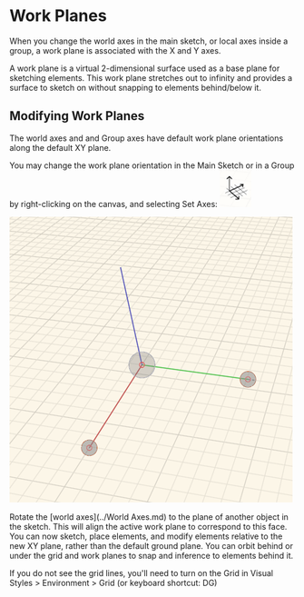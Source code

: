 # Work Planes
 

When you change the world axes in the main sketch, or local axes inside a group, a work plane is associated with the X and Y axes. 

A work plane is a virtual 2-dimensional surface used as a base plane for sketching elements. This work plane stretches out to infinity and provides a surface to sketch on without snapping to elements behind/below it.

## Modifying Work Planes

The world axes and and Group axes have default work plane orientations along the default XY plane.

You may change the work plane orientation in the Main Sketch or in a Group by right-clicking on the canvas, and selecting Set Axes: ![](Images/GUID-D035D02F-480D-44A2-AE80-4B4FBF3A6117-low.png)

![](Images/GUID-35918BD8-0867-423B-A6E6-A4960F6D6DD8-low.png)


Rotate the [world axes](../World Axes.md) to the plane of another object in the sketch. This will align the active work plane to correspond to this face. You can now sketch, place elements, and modify elements relative to the new XY plane, rather than the default ground plane. You can orbit behind or under the grid and work planes to snap and inference to elements behind it.

If you do not see the grid lines, you'll need to turn on the Grid in Visual Styles > Environment > Grid (or keyboard shortcut: DG)
